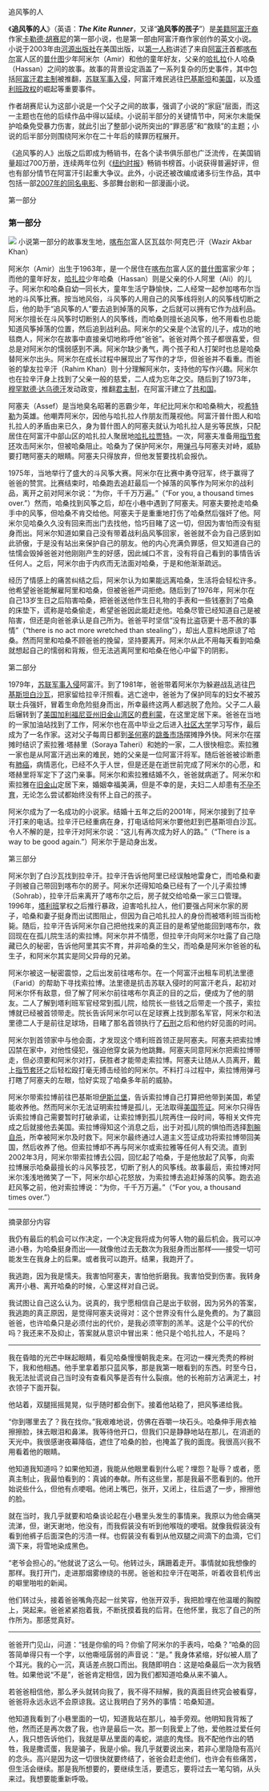 追风筝的人

《**追风筝的人**》（英语：_**The Kite Runner**_，又译“**追风筝的孩子**”）是[美籍](https://zh.wikipedia.org/wiki/%E7%BE%8E%E5%9B%BD%E5%85%AC%E6%B0%91 "美国公民")[阿富汗裔](https://zh.wikipedia.org/wiki/%E9%98%BF%E5%AF%8C%E6%B1%97%E4%BA%BA "阿富汗人")作家[卡勒德·胡赛尼](https://zh.wikipedia.org/wiki/%E5%8D%A1%E5%8B%92%E5%BE%B7%C2%B7%E8%83%A1%E8%B3%BD%E5%B0%BC "卡勒德·胡赛尼")的第一部小说，也是第一部由阿富汗裔作家创作的英文小说。小说于2003年由[河源出版社](https://zh.wikipedia.org/w/index.php?title=%E6%B2%B3%E6%BA%90%E5%87%BA%E7%89%88%E7%A4%BE&action=edit&redlink=1)在美国出版，以[第一人称](https://zh.wikipedia.org/wiki/%E7%AC%AC%E4%B8%80%E4%BA%BA%E7%A8%B1 "第一人称")讲述了来自[阿富汗](https://zh.wikipedia.org/wiki/%E9%98%BF%E5%AF%8C%E6%B1%97 "阿富汗")首都[喀布尔](https://zh.wikipedia.org/wiki/%E5%96%80%E5%B8%83%E5%B0%94 "喀布尔")富人区的[普什图](https://zh.wikipedia.org/wiki/%E6%99%AE%E4%BB%80%E5%9B%BE%E6%97%8F "普什图族")少年阿米尔（Amir）和他的童年好友，父亲的[哈扎拉](https://zh.wikipedia.org/wiki/%E5%93%88%E6%89%8E%E6%8B%89%E6%97%8F "哈扎拉族")仆人哈桑（Hassan）之间的故事。故事的背景设定涵盖了一系列复杂的历史事件，其中包括[阿富汗君主制](https://zh.wikipedia.org/wiki/%E9%98%BF%E5%AF%8C%E6%B1%97%E7%8E%8B%E5%9C%8B "阿富汗王国")被推翻，[苏联](https://zh.wikipedia.org/wiki/%E8%8B%8F%E8%81%94 "苏联")[军事入侵](https://zh.wikipedia.org/wiki/%E9%98%BF%E5%AF%8C%E6%B1%97%E6%88%98%E4%BA%89_(1979%E5%B9%B4) "阿富汗战争 (1979年)")，阿富汗难民逃往[巴基斯坦](https://zh.wikipedia.org/wiki/%E5%B7%B4%E5%9F%BA%E6%96%AF%E5%9D%A6 "巴基斯坦")和[美国](https://zh.wikipedia.org/wiki/%E7%BE%8E%E5%9B%BD "美国")，以及[塔利班](https://zh.wikipedia.org/wiki/%E5%A1%94%E5%88%A9%E7%8F%AD "塔利班")[政权](https://zh.wikipedia.org/wiki/%E9%98%BF%E5%AF%8C%E6%B1%97%E4%BC%8A%E6%96%AF%E8%98%AD%E9%85%8B%E9%95%B7%E5%9C%8B "阿富汗伊斯兰酋长国")的崛起等重要事件。

作者胡赛尼认为这部小说是一个父子之间的故事，强调了小说的“家庭”层面，而这一主题也在他的后续作品中得以延续。小说前半部分的关键情节中，阿米尔未能保护哈桑免受暴力伤害，就此引出了整部小说所突出的“罪恶感”和“救赎”的主题；小说的后半部分则围绕阿米尔在二十年后的赎罪历程展开。

《追风筝的人》出版之后即成为畅销书，在各个读书俱乐部也广泛流传，在美国销量超过700万册，连续两年位列《[纽约时报](https://zh.wikipedia.org/wiki/%E7%BA%BD%E7%BA%A6%E6%97%B6%E6%8A%A5 "纽约时报")》畅销书榜首。小说获得普遍好评，但也有部分情节在阿富汗引起重大争议。此外，小说还被改编成诸多衍生作品，其中包括一部[2007年的同名电影](https://zh.wikipedia.org/wiki/%E8%BF%BD%E9%A3%8E%E7%AD%9D%E7%9A%84%E4%BA%BA_(%E7%94%B5%E5%BD%B1) "追风筝的人 (电影)")、多部舞台剧和一部漫画小说。

第一部分

### 第一部分
[![](https://upload.wikimedia.org/wikipedia/commons/thumb/b/b1/Wazir_Akbar_Khan_neighborhood.jpg/220px-Wazir_Akbar_Khan_neighborhood.jpg)](https://zh.wikipedia.org/wiki/File:Wazir_Akbar_Khan_neighborhood.jpg)
 小说第一部分的故事发生地，[喀布尔](https://zh.wikipedia.org/wiki/%E5%96%80%E5%B8%83%E5%B0%94 "喀布尔")富人区瓦兹尔·阿克巴·汗（Wazir Akbar Khan）

阿米尔（Amir）出生于1963年，是一个居住在[喀布尔](https://zh.wikipedia.org/wiki/%E5%96%80%E5%B8%83%E5%B0%94 "喀布尔")富人区的[普什图](https://zh.wikipedia.org/wiki/%E6%99%AE%E4%BB%80%E5%9B%BE%E6%97%8F "普什图族")富家少年；而他的童年好友，[哈扎拉](https://zh.wikipedia.org/wiki/%E5%93%88%E6%89%8E%E6%8B%89%E6%97%8F "哈扎拉族")少年哈桑（Hassan）则是父亲的仆人阿里（Ali）的儿子。阿米尔和哈桑自幼一同长大，童年生活宁静愉快，二人经常一起参加喀布尔当地的斗风筝比赛。按当地风俗，斗风筝的人用自己的风筝线将别人的风筝线切断之后，他的助手“追风筝的人”要去追到掉落的风筝，之后就可以拥有它作为战利品。阿米尔擅长在斗风筝时切断别人的风筝线，而哈桑则擅长追风筝，他不用看也总能知道风筝掉落的位置，然后追到战利品。阿米尔的父亲是个法官的儿子，成功的地毯商人，阿米尔在故事中直接亲切地称呼他“爸爸”。爸爸对两个孩子都很喜爱，但总是对阿米尔的懦弱感到不满。阿米尔缺少勇气，两个孩子和人打架时也总是哈桑替阿米尔出头。阿米尔在成长过程中展现出了写作的才华，但爸爸并不看重。而爸爸的挚友拉辛汗（Rahim Khan）则十分理解阿米尔，支持他的写作兴趣。阿米尔也在拉辛汗身上找到了父亲一般的慈爱，二人成为忘年之交。随后到了1973年，[穆罕默德·达乌德汗](https://zh.wikipedia.org/wiki/%E7%A9%86%E7%BD%95%E9%BB%98%E5%BE%B7%C2%B7%E8%BE%BE%E4%B9%8C%E5%BE%B7%E6%B1%97 "穆罕默德·达乌德汗")发动政变，推翻[君主制](https://zh.wikipedia.org/wiki/%E9%98%BF%E5%AF%8C%E6%B1%97%E7%8E%8B%E5%9C%8B "阿富汗王国")，在阿富汗建立了[共和国](https://zh.wikipedia.org/wiki/%E9%98%BF%E5%AF%8C%E6%B1%97%E5%85%B1%E5%92%8C%E5%9B%BD "阿富汗共和国")。

阿塞夫（Assef）是当地臭名昭著的恶霸少年，年纪比阿米尔和哈桑稍大，视[希特勒](https://zh.wikipedia.org/wiki/%E5%B8%8C%E7%89%B9%E5%8B%92 "希特勒")为英雄。他嘲弄阿米尔，因他与哈扎拉人作朋友而蔑视他。阿富汗普什图人和哈扎拉人的矛盾由来已久，身为普什图人的阿塞夫就认为哈扎拉人是劣等民族，只配居住在阿富汗中部山区的哈扎拉人聚居地[哈扎拉贾特](https://zh.wikipedia.org/w/index.php?title=%E5%93%88%E6%89%8E%E6%8B%89%E8%B4%BE%E7%89%B9&action=edit&redlink=1)。一次，阿塞夫准备用[指节套环](https://zh.wikipedia.org/wiki/%E6%8C%87%E7%AF%80%E5%A5%97%E7%92%B0 "指节套环")攻击阿米尔，但被哈桑阻止。哈桑为了保护阿米尔，用[弹弓](https://zh.wikipedia.org/wiki/%E5%BC%B9%E5%BC%93 "弹弓")与阿塞夫对峙，威胁要打瞎阿塞夫的眼睛。阿塞夫只得放弃，但他发誓要找机会报仇。

1975年，当地举行了盛大的斗风筝大赛。阿米尔在比赛中勇夺冠军，终于赢得了爸爸的赞赏。比赛结束时，哈桑跑去追赶最后一个掉落的风筝作为阿米尔的战利品，离开之前对阿米尔说：“为你，千千万万遍。”（“For you, a thousand times over.”）然而，哈桑找到风筝之后，却在小巷中遇到了阿塞夫。阿塞夫要抢走哈桑手中的风筝，但哈桑不肯交给他。阿塞夫于是重重地打伤了哈桑然后强奸了他。阿米尔见哈桑久久没有回来而出门去找他，恰巧目睹了这一切，但因为害怕而没有挺身而出。阿米尔知道如果自己没有带着战利品风筝回家，爸爸就不会为自己感到如此骄傲，于是没有站出来保护自己的朋友。他的内心充满负罪感，但又知道自己的怯懦会毁掉爸爸对他刚刚产生的好感，因此缄口不言，没有将自己看到的事情告诉任何人。之后，阿米尔由于内疚而无法面对哈桑，于是和他渐渐疏远。

经历了情感上的痛苦纠结之后，阿米尔认为如果能远离哈桑，生活将会轻松许多。他希望爸爸能解雇阿里和哈桑，但被爸爸严词拒绝。随后到了1976年，阿米尔在自己13岁生日之后陷害哈桑，把爸爸送他作生日礼物的手表和一些钱塞到了哈桑的床垫下，谎称是哈桑偷走，希望爸爸因此能赶走他。哈桑尽管已经知道自己是被陷害，但还是向爸爸承认是自己所为。爸爸平时坚信“没有比盗窃更十恶不赦的事情”（“there is no act more wretched than stealing”），却出人意料地原谅了哈桑。然而阿里和哈桑不顾爸爸的挽留，坚持要离开。阿米尔从此不用每天看到哈桑就想起自己的懦弱和背叛，但无法逃离阿里和哈桑在他心中留下的阴影。

第二部分

1979年，[苏联](https://zh.wikipedia.org/wiki/%E8%8B%8F%E8%81%94 "苏联")[军事入侵](https://zh.wikipedia.org/wiki/%E9%98%BF%E5%AF%8C%E6%B1%97%E6%88%98%E4%BA%89_(1979%E5%B9%B4) "阿富汗战争 (1979年)")阿富汗。到了1981年，爸爸带着阿米尔为躲避战乱逃往[巴基斯坦](https://zh.wikipedia.org/wiki/%E5%B7%B4%E5%9F%BA%E6%96%AF%E5%9D%A6 "巴基斯坦")[白沙瓦](https://zh.wikipedia.org/wiki/%E7%99%BD%E6%B2%99%E7%93%A6 "白沙瓦")，把家留给拉辛汗照看。逃亡途中，爸爸为了保护同车的妇女不被苏联士兵强奸，冒着生命危险挺身而出，所幸最终这两人都逃脱了危险。父子二人最后辗转到了[美国](https://zh.wikipedia.org/wiki/%E7%BE%8E%E5%9B%BD "美国")[加利福尼亚州](https://zh.wikipedia.org/wiki/%E5%8A%A0%E5%88%A9%E7%A6%8F%E5%B0%BC%E4%BA%9A%E5%B7%9E "加利福尼亚州")[旧金山湾区](https://zh.wikipedia.org/wiki/%E8%88%8A%E9%87%91%E5%B1%B1%E7%81%A3%E5%8D%80 "旧金山湾区")的[费利蒙](https://zh.wikipedia.org/wiki/%E8%B2%BB%E5%88%A9%E8%92%99_(%E5%8A%A0%E5%88%A9%E7%A6%8F%E5%B0%BC%E4%BA%9E%E5%B7%9E) "费利蒙 (加利福尼亚州)")，在这里定居下来。爸爸在当地的一家加油站找到了工作，阿米尔也在高中毕业之后进入[社区大学](https://zh.wikipedia.org/wiki/%E7%A4%BE%E5%8C%BA%E5%A4%A7%E5%AD%A6 "社区大学")学习写作，最后成为了一名作家。这对父子每周日都到[圣何塞](https://zh.wikipedia.org/wiki/%E8%81%96%E8%8D%B7%E8%A5%BF_(%E5%8A%A0%E5%88%A9%E7%A6%8F%E5%B0%BC%E4%BA%9E%E5%B7%9E) "圣何塞 (加利福尼亚州)")的[跳蚤市场](https://zh.wikipedia.org/wiki/%E8%B7%B3%E8%9A%A4%E5%B8%82%E5%9C%BA "跳蚤市场")摆摊挣外快。阿米尔在摆摊时结识了索拉雅·塔赫里（Soraya Taheri）和她的一家，二人很快相恋。索拉雅一家也是从阿富汗逃出来的难民，她的父亲是一位阿富汗将军。随后爸爸被诊断患有[肺癌](https://zh.wikipedia.org/wiki/%E8%82%BA%E7%99%8C "肺癌")，病情恶化，已经不久于人世，但是还是在逝世前完成了阿米尔的心愿，和塔赫里将军定下了这门亲事。阿米尔和索拉雅结婚不久，爸爸就病逝了。阿米尔和索拉雅在[旧金山](https://zh.wikipedia.org/wiki/%E6%97%A7%E9%87%91%E5%B1%B1 "旧金山")定居下来，婚姻幸福美满，但是不幸的是，夫妇二人却患有[不孕不育](https://zh.wikipedia.org/wiki/%E4%B8%8D%E5%AD%95 "不孕")，无论怎么尝试都始终没有怀上自己的孩子。

阿米尔成为了一名成功的小说家。结婚十五年之后的2001年，阿米尔接到了拉辛汗打来的电话。拉辛汗已经重病在身，打电话给阿米尔要他赶到巴基斯坦白沙瓦。令人不解的是，拉辛汗对阿米尔说：“这儿有再次成为好人的路。”（“There is a way to be good again.”）阿米尔于是动身出发。

第三部分

阿米尔到了白沙瓦找到拉辛汗。拉辛汗告诉他阿里已经误触地雷身亡，而哈桑和妻子则被自己带回到喀布尔的房子。阿米尔还得知哈桑已经有了一个儿子索拉博（Sohrab），拉辛汗后来离开了喀布尔之后，房子就交给哈桑一家三口管理。1996年，[塔利班](https://zh.wikipedia.org/wiki/%E5%A1%94%E5%88%A9%E7%8F%AD "塔利班")掌权之后推行暴政，迫害哈扎拉人，他们要强占阿米尔家的房子，哈桑和妻子挺身而出试图阻止，但因为自己哈扎拉人的身份而被塔利班当街枪毙。随后，拉辛汗告诉阿米尔自己把他找来的真正目的是希望他能回到喀布尔，救回现在在孤儿院生活的索拉博。阿米尔并不情愿，但拉辛汗向阿米尔吐露了自己隐藏已久的秘密，告诉他阿里其实不育，并非哈桑的生父，而哈桑是阿米尔爸爸的私生子，和阿米尔其实是同父异母的兄弟。

阿米尔被这一秘密震惊，之后出发前往喀布尔。在一个阿富汗出租车司机法里德（Farid）的帮助下寻找索拉博。法里德是抗击苏联入侵时的阿富汗老兵，起初对阿米尔怀有敌意，但了解了阿米尔前往喀布尔真正的目的之后，便成为了他的朋友。二人了解到塔利班军官经常到孤儿院，给院长一些钱之后带走一个孩子，索拉博就已经被首领带走。院长告诉阿米尔可以在足球赛上找到那名军官，阿米尔和法里德二人于是前往足球场，目睹了那名首领执行了[石刑](https://zh.wikipedia.org/wiki/%E7%9F%B3%E5%88%91 "石刑")之后和他约好见面的时间。

阿米尔到首领家中与他会面，才发现这个塔利班首领正是阿塞夫。阿塞夫把索拉博囚禁在家中，对他性侵犯，强迫他穿女装为他跳舞。阿塞夫同意阿米尔把索拉博带走，但必须要和阿米尔对打，获胜者才能带走索拉博。阿塞夫让随从人员离开，戴上[指节套环](https://zh.wikipedia.org/wiki/%E6%8C%87%E7%AF%80%E5%A5%97%E7%92%B0 "指节套环")之后轻松殴打毫无搏击经验的阿米尔。不料打斗过程中，索拉博用弹弓打瞎了阿塞夫的左眼，恰好实现了哈桑多年前的威胁。

阿米尔带索拉博前往巴基斯坦[伊斯兰堡](https://zh.wikipedia.org/wiki/%E4%BC%8A%E6%96%AF%E5%85%B0%E5%A0%A1 "伊斯兰堡")，告诉索拉博自己打算把他带到美国，希望能收养他。然而阿米尔无法证明索拉博是孤儿，无法取得[美国签证](https://zh.wikipedia.org/wiki/%E7%BE%8E%E5%9C%8B%E7%B0%BD%E8%AD%89 "美国签证")。阿米尔只得告诉索拉博自己需要暂时打破承诺，让索拉博到孤儿院再住一段时间，等相关文件完成之后就接他去美国。索拉博得知这个消息之后，出于对孤儿院的惧怕而选择[割腕](https://zh.wikipedia.org/wiki/%E5%89%B2%E8%85%95 "割腕")[自杀](https://zh.wikipedia.org/wiki/%E8%87%AA%E6%9D%80 "自杀")，所幸被阿米尔及时救下。阿米尔最终通过人道主义签证成功将索拉博带回美国，然后收养了他。但索拉博却不再与阿米尔或索拉雅等任何人有交流。直到2002年3月，阿米尔带索拉博去公园，回忆起了哈桑，于是他放起了风筝，向索拉博展示哈桑最擅长的斗风筝技艺，切断了别人的风筝线。故事最后，索拉博对阿米尔浅浅地微笑了一下，阿米尔却心花怒放，为索拉博去追赶掉落的风筝。跑去追赶风筝之前，他对索拉博说：“为你，千千万万遍。”（“For you, a thousand times over.”）

---

摘录部分内容

我仍有最后的机会可以作决定，一个决定我将成为何等人物的最后机会。我可以冲进小巷，为哈桑挺身而出——就像他过去无数次为我挺身而出那样——接受一切可能发生在我身上的后果。或者我可以跑开。结果，我跑开了。

我逃跑，因为我是懦夫。我害怕阿塞夫，害怕他折磨我。我害怕受到伤害。我转身离开小巷、离开哈桑的时候，心里这样对自己说。

我试图让自己这么认为。说真的，我宁愿相信自己是出于软弱，因为另外的答案，我逃跑的真正原因，是觉得阿塞夫说得对：这个世界没有什么是免费的。为了赢回爸爸，也许哈桑只是必须付出的代价，是我必须宰割的羔羊。这是个公平的代价吗？我还来不及抑止，答案就从意识中冒出来：他只是个哈扎拉人，不是吗？

---

我在昏暗的光芒中眯起眼睛，看见哈桑慢慢朝我走来。在河边一棵光秃秃的桦树下，我和他相遇。他手里拿着那只蓝风筝，那是我第一眼看到的东西。时至今日，我无法扯谎说自己当时没有查看风筝是否有什么裂痕。他的长袍前方沾满泥土，衬衣领子下面开裂。

他站着，双腿摇摇晃晃，似乎随时都会倒下。接着他站稳了，把风筝递给我。

“你到哪里去了？我在找你。”我艰难地说，仿佛在吞嚼一块石头。哈桑伸手用衣袖擦擦脸，抹去眼泪和鼻涕。我等待他开口，但我们只是静静地站在那儿，在消逝的天光中。我很感谢夜幕降临，遮住了哈桑的脸，也掩盖了我的面庞。我很高兴我不用看着他的眼睛。

他知道我知道吗？如果他知道，我能从他眼里看到什么呢？埋怨？耻辱？或者，愿真主制止，我最怕看到的：真诚的奉献。所有这些里，那是我最不愿看到的。他开始说些什么，但他有点哽咽。他闭上嘴巴，张开，又闭上，往后退了一步，擦擦他的脸。

就在当时，我几乎就要和哈桑谈论起在小巷里头发生的事情来。我原以为他会痛哭流涕，但，谢天谢地，他没有，而我假装没有听到他喉咙的哽咽。就像我假装没有看到他裤子后面深色的污渍一样。也假装没有看到从他双腿之间滴下的血滴，它们滴下来，将雪地染成黑色。

“老爷会担心的。”他就说了这么一句。他转过头，蹒跚着走开。事情就如我想像的那样。我打开门，走进那烟雾缭绕的书房。爸爸和拉辛汗在喝茶，听着收音机传出的噼里啪啦的新闻。

他们转过头，接着爸爸嘴角亮起一丝笑容，他张开双手，我把脸埋在他温暖的胸膛上，哭起来。爸爸紧紧抱着我，不断抚摸着我的后背。在他怀里，我忘了自己的所作所为。那感觉真好。

---

爸爸开门见山，问道：“钱是你偷的吗？你偷了阿米尔的手表吗，哈桑？”哈桑的回答简单得只有一个字，以他嘶哑孱弱的声音说：“是。” 我身体紧缩，好似被人扇了个耳光。我的心一沉，真话差点脱口而出。我随即明白：这是哈桑最后一次为我牺牲。如果他说“不是”，爸爸肯定相信，因为我们都知道哈桑从来不骗人。

若爸爸相信他，那么矛头就转向我了，我不得不辩解，我的真面目终究会被看穿，爸爸将永远永远不会原谅我。这让我明白了另外的事情：哈桑知道。

他知道我看到了小巷里面的一切，知道我站在那儿，袖手旁观。他明知我背叛了他，然而还是再次救了我，也许是最后一次。那一刻我爱上了他，爱他胜过爱任何人，我只想告诉他们，我就是草丛里面的毒蛇，湖底的鬼怪。我不配他作出的牺牲，我是撒谎蛋，我是骗子，我是小偷。我几乎就要说出来，若非心里隐隐有高兴的念头。高兴是因为这一切很快就要终结了，爸爸会赶走他们，也许会有些痛苦，但生活会继续。那是我所想要的，要继续生活，要遗忘，要将过去一笔勾销，从头来过。我想要能重新呼吸。